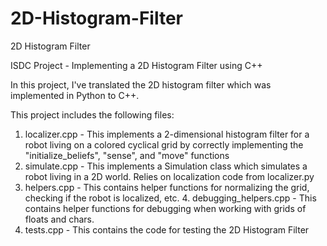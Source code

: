 # 2D-Histogram-Filter
2D Histogram Filter


ISDC Project - Implementing a 2D Histogram Filter using C++

In this project, I've translated the 2D histogram filter which was implemented in Python to C++.

This project includes the following files:

1. localizer.cpp - This implements a 2-dimensional histogram filter for a robot living on a colored cyclical grid by correctly implementing the "initialize_beliefs", "sense", and "move" functions
2. simulate.cpp - This implements a Simulation class which simulates a robot living in a 2D world. Relies on localization code from localizer.py
3. helpers.cpp - This contains helper functions for normalizing the grid, checking if the robot is localized, etc. 4. debugging_helpers.cpp - This contains helper functions for debugging when working with grids of floats and chars.
4. tests.cpp - This contains the code for testing the 2D Histogram Filter
